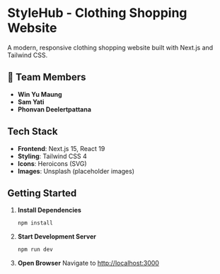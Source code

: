 # StyleHub - Clothing Shopping Website

A modern, responsive clothing shopping website built with Next.js and Tailwind CSS.

## 👥 Team Members

- **Win Yu Maung**
- **Sam Yati**
- **Phonvan Deelertpattana**


## Tech Stack

- **Frontend**: Next.js 15, React 19
- **Styling**: Tailwind CSS 4
- **Icons**: Heroicons (SVG)
- **Images**: Unsplash (placeholder images)

## Getting Started

1. **Install Dependencies**

   ```bash
   npm install
   ```

2. **Start Development Server**

   ```bash
   npm run dev
   ```

3. **Open Browser**
   Navigate to [http://localhost:3000](http://localhost:3000)
